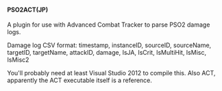#### PSO2ACT(JP)
A plugin for use with Advanced Combat Tracker to parse PSO2 damage logs.

Damage log CSV format: timestamp, instanceID, sourceID, sourceName, targetID, targetName, attackID, damage, IsJA, IsCrit, IsMultiHit, IsMisc, IsMisc2

You'll probably need at least Visual Studio 2012 to compile this. Also ACT, apparently the ACT executable itself is a reference.
